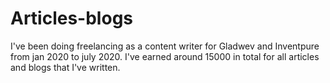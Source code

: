 # Articles-blogs
I've been doing freelancing as a content writer for Gladwev and Inventpure from jan 2020 to july 2020.
I've earned around 15000 in total for all articles and blogs that I've written.
